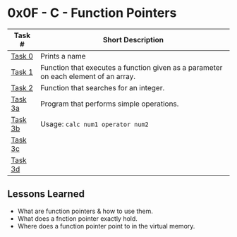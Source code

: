  # 0x0F - C - Function Pointers
Task # | Short Description
-------|------------
[Task 0](0-print_name.c) | Prints a name
[Task 1](1-array_iterator.c) | Function that executes a function given as a parameter on each element of an array.
[Task 2](2-int_index.c) | Function that searches for an integer.
[Task 3a](3-calc.h) | Program that performs simple operations. 
[Task 3b](3-op_functions.c) | Usage: `calc num1 operator num2`
[Task 3c](3-get_op_func.c) | 
[Task 3d](3-main.c) | 

 ## Lessons Learned
* What are function pointers & how to use them.
* What does a fnction pointer exactly hold.
* Where does a function pointer point to in the virtual memory.
